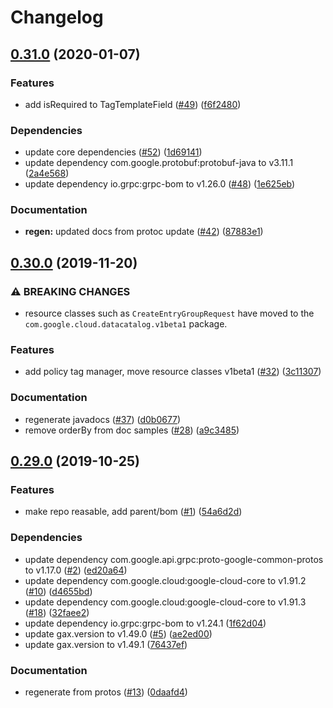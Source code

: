 # Changelog

## [0.31.0](https://www.github.com/googleapis/java-datacatalog/compare/v0.30.0...v0.31.0) (2020-01-07)


### Features

* add isRequired to TagTemplateField ([#49](https://www.github.com/googleapis/java-datacatalog/issues/49)) ([f6f2480](https://www.github.com/googleapis/java-datacatalog/commit/f6f2480e7ddb63ba7a0419534236397fb2460e74))


### Dependencies

* update core dependencies ([#52](https://www.github.com/googleapis/java-datacatalog/issues/52)) ([1d69141](https://www.github.com/googleapis/java-datacatalog/commit/1d69141a604769e12e31a6976383b64a90b40011))
* update dependency com.google.protobuf:protobuf-java to v3.11.1 ([2a4e568](https://www.github.com/googleapis/java-datacatalog/commit/2a4e568e36e54bb4fb81dd300858778c1def203b))
* update dependency io.grpc:grpc-bom to v1.26.0 ([#48](https://www.github.com/googleapis/java-datacatalog/issues/48)) ([1e625eb](https://www.github.com/googleapis/java-datacatalog/commit/1e625eb09e4069aa805455c21e3be4c8022b31a1))


### Documentation

* **regen:** updated docs from protoc update ([#42](https://www.github.com/googleapis/java-datacatalog/issues/42)) ([87883e1](https://www.github.com/googleapis/java-datacatalog/commit/87883e1effed1815dd53adf1f5fc39b86508b2e2))

## [0.30.0](https://www.github.com/googleapis/java-datacatalog/compare/v0.29.0...v0.30.0) (2019-11-20)


### ⚠ BREAKING CHANGES

* resource classes such as `CreateEntryGroupRequest` have moved to the `com.google.cloud.datacatalog.v1beta1` package.

### Features

* add policy tag manager, move resource classes v1beta1 ([#32](https://www.github.com/googleapis/java-datacatalog/issues/32)) ([3c11307](https://www.github.com/googleapis/java-datacatalog/commit/3c11307c867a99ffdd960509fbcb06ba2361f0f7))


### Documentation

* regenerate javadocs ([#37](https://www.github.com/googleapis/java-datacatalog/issues/37)) ([d0b0677](https://www.github.com/googleapis/java-datacatalog/commit/d0b0677c54b459acef7d22725d30ff330a8186ec))
* remove orderBy from doc samples ([#28](https://www.github.com/googleapis/java-datacatalog/issues/28)) ([a9c3485](https://www.github.com/googleapis/java-datacatalog/commit/a9c348510f3e47b4ec4cdd2de1b0a042a0f6af99))

## [0.29.0](https://www.github.com/googleapis/java-datacatalog/compare/0.28.0...v0.29.0) (2019-10-25)


### Features

* make repo reasable, add parent/bom ([#1](https://www.github.com/googleapis/java-datacatalog/issues/1)) ([54a6d2d](https://www.github.com/googleapis/java-datacatalog/commit/54a6d2dd0af70dfa3b7556b0510906ae3065fd59))


### Dependencies

* update dependency com.google.api.grpc:proto-google-common-protos to v1.17.0 ([#2](https://www.github.com/googleapis/java-datacatalog/issues/2)) ([ed20a64](https://www.github.com/googleapis/java-datacatalog/commit/ed20a648ab18d0cd2b56e8337590ea452c97f0f6))
* update dependency com.google.cloud:google-cloud-core to v1.91.2 ([#10](https://www.github.com/googleapis/java-datacatalog/issues/10)) ([d4655bd](https://www.github.com/googleapis/java-datacatalog/commit/d4655bd9d82c2a22b72a99d19668cdeab7340eb6))
* update dependency com.google.cloud:google-cloud-core to v1.91.3 ([#18](https://www.github.com/googleapis/java-datacatalog/issues/18)) ([32faee2](https://www.github.com/googleapis/java-datacatalog/commit/32faee280e3f05cef15e94846526034d92a6953c))
* update dependency io.grpc:grpc-bom to v1.24.1 ([1f62d04](https://www.github.com/googleapis/java-datacatalog/commit/1f62d04ecb8729c3582c4b91ab266ef66c89cb20))
* update gax.version to v1.49.0 ([#5](https://www.github.com/googleapis/java-datacatalog/issues/5)) ([ae2ed00](https://www.github.com/googleapis/java-datacatalog/commit/ae2ed00fcd1c76048fca6b2872ee771f50d221aa))
* update gax.version to v1.49.1 ([76437ef](https://www.github.com/googleapis/java-datacatalog/commit/76437ef7077de450994c8575569593cf3ccc1793))


### Documentation

* regenerate from protos ([#13](https://www.github.com/googleapis/java-datacatalog/issues/13)) ([0daafd4](https://www.github.com/googleapis/java-datacatalog/commit/0daafd47123a0bf5d62c9909203b891923382427))
